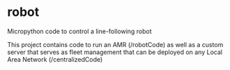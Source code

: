 # robot
Micropython code to control a line-following robot

This project contains code to run an AMR (/robotCode) as well as a custom server that serves as fleet management that can be deployed on any Local Area Network (/centralizedCode)
